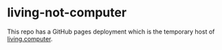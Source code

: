 # living-not-computer

This repo has a GitHub pages deployment which is the temporary host of [living.computer](https://living.computer).
